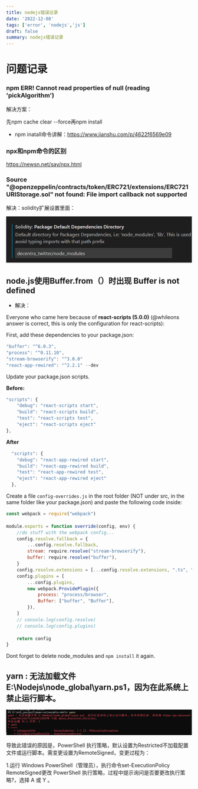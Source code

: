 ```yaml
---
title: nodejs错误记录
date: '2022-12-08'
tags: ['error', 'nodejs','js']
draft: false
summary: nodejs错误记录
---
```


# 问题记录

### npm ERR! Cannot read properties of null (reading 'pickAlgorithm')

解决方案：

先npm cache clear --force再npm install

* npm inatall命令讲解：https://www.jianshu.com/p/4622f6569e09

### npx和npm命令的区别

https://newsn.net/say/npx.html

### Source "@openzeppelin/contracts/token/ERC721/extensions/ERC721URIStorage.sol" not found: File import callback not supported

解决：solidity扩展设置里面：

![image-20220726185007777](https://raw.githubusercontent.com/selfmakeit/resource/main/image-20220726185007777.png)

## node.js使用Buffer.from（）时出现 Buffer is not defined

* 解决：

Everyone who came here because of **react-scripts (5.0.0)** (@whileons answer is correct, this is only the configuration for react-scripts):

First, add these dependencies to your package.json:

```js
"buffer": "^6.0.3",
"process": "^0.11.10",
"stream-browserify": "^3.0.0"
"react-app-rewired": "^2.2.1" --dev
```

Update your package.json scripts.

**Before:**

```js
"scripts": {
    "debug": "react-scripts start",
    "build": "react-scripts build",
    "test": "react-scripts test",
    "eject": "react-scripts eject"
},
```

**After**

```js
  "scripts": {
    "debug": "react-app-rewired start",
    "build": "react-app-rewired build",
    "test": "react-app-rewired test",
    "eject": "react-app-rewired eject"
  },
```

Create a file `config-overrides.js` in the root folder (NOT under src, in the same folder like your package.json) and paste the following code inside:

```js
const webpack = require("webpack")

module.exports = function override(config, env) {
    //do stuff with the webpack config...
    config.resolve.fallback = {
        ...config.resolve.fallback,
        stream: require.resolve("stream-browserify"),
        buffer: require.resolve("buffer"),
    }
    config.resolve.extensions = [...config.resolve.extensions, ".ts", ".js"]
    config.plugins = [
        ...config.plugins,
        new webpack.ProvidePlugin({
            process: "process/browser",
            Buffer: ["buffer", "Buffer"],
        }),
    ]
    // console.log(config.resolve)
    // console.log(config.plugins)

    return config
}
```

Dont forget to delete node_modules and `npm install` it again.

## yarn : 无法加载文件 E:\Nodejs\node_global\yarn.ps1，因为在此系统上禁止运行脚本。

![image-20220822164711987](https://raw.githubusercontent.com/selfmakeit/resource/main/image-20220822164711987.png)

导致此错误的原因是，PowerShell 执行策略，默认设置为Restricted不加载配置文件或运行脚本。需变更设置为RemoteSigned，变更过程为：

1.运行 Windows PowerShell（管理员），执行命令set-ExecutionPolicy RemoteSigned更改 PowerShell 执行策略，过程中提示询问是否要更改执行策略?，选择 A 或 Y 。
